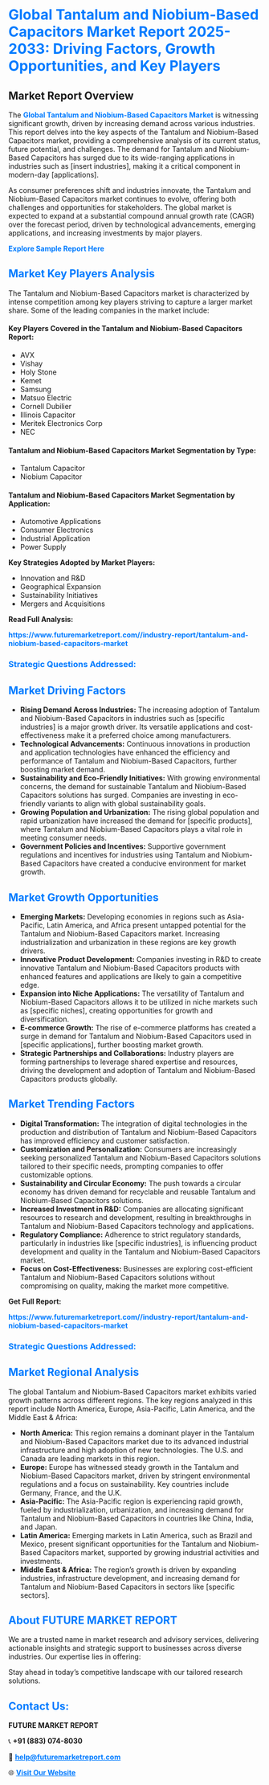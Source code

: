 <h1 style="color: #007BFF;">Global Tantalum and Niobium-Based Capacitors Market Report 2025-2033: Driving Factors, Growth Opportunities, and Key Players</h1>

<section id="overview">
<h2>Market Report Overview</h2>
<p>The <a href="https://www.futuremarketreport.com//industry-report/tantalum-and-niobium-based-capacitors-market" style="color: #007BFF; text-decoration: none;"><strong>Global Tantalum and Niobium-Based Capacitors Market</strong></a> is witnessing significant growth, driven by increasing demand across various industries. This report delves into the key aspects of the Tantalum and Niobium-Based Capacitors market, providing a comprehensive analysis of its current status, future potential, and challenges. The demand for Tantalum and Niobium-Based Capacitors has surged due to its wide-ranging applications in industries such as [insert industries], making it a critical component in modern-day [applications].</p>
<p>As consumer preferences shift and industries innovate, the Tantalum and Niobium-Based Capacitors market continues to evolve, offering both challenges and opportunities for stakeholders. The global market is expected to expand at a substantial compound annual growth rate (CAGR) over the forecast period, driven by technological advancements, emerging applications, and increasing investments by major players.</p>
</section>

<section id="overview">
<p><a href="https://www.futuremarketreport.com//request-sample/reportId=59604" style="color: #007BFF; text-decoration: none;"><strong>Explore Sample Report Here</strong></a></p>
</section>

<section id="key-players">
<h2 style="color: #007BFF;">Market Key Players Analysis</h2>
<p>The Tantalum and Niobium-Based Capacitors market is characterized by intense competition among key players striving to capture a larger market share. Some of the leading companies in the market include:</p>
<h4>Key Players Covered in the Tantalum and Niobium-Based Capacitors Report:</h4>
<ul><li>AVX</li><li>Vishay</li><li>Holy Stone</li><li>Kemet</li><li>Samsung</li><li>Matsuo Electric</li><li>Cornell Dubilier</li><li>Illinois Capacitor</li><li>Meritek Electronics Corp</li><li>NEC</li></ul>
<h4>Tantalum and Niobium-Based Capacitors Market Segmentation by Type:</h4>
<ul><li>Tantalum Capacitor</li><li>Niobium Capacitor</li></ul>

<h4>Tantalum and Niobium-Based Capacitors Market Segmentation by Application:</h4>
<ul><li>Automotive Applications</li><li>Consumer Electronics</li><li>Industrial Application</li><li>Power Supply</li></ul>
<p><strong>Key Strategies Adopted by Market Players:</strong></p>
<ul>
<li>Innovation and R&D</li>
<li>Geographical Expansion</li>
<li>Sustainability Initiatives</li>
<li>Mergers and Acquisitions</li>
</ul>
</section>

<section>
<p><strong>Read Full Analysis: </strong></p><a href="https://www.futuremarketreport.com//industry-report/tantalum-and-niobium-based-capacitors-market" style="color: #007BFF; text-decoration: none;"><strong>https://www.futuremarketreport.com//industry-report/tantalum-and-niobium-based-capacitors-market</strong></a>
<h3 style="color: #007BFF;">Strategic Questions Addressed:</h3>
</section>

<section id="driving-factors">
<h2 style="color: #007BFF;">Market Driving Factors</h2>
<ul>
<li><strong>Rising Demand Across Industries:</strong> The increasing adoption of Tantalum and Niobium-Based Capacitors in industries such as [specific industries] is a major growth driver. Its versatile applications and cost-effectiveness make it a preferred choice among manufacturers.</li>
<li><strong>Technological Advancements:</strong> Continuous innovations in production and application technologies have enhanced the efficiency and performance of Tantalum and Niobium-Based Capacitors, further boosting market demand.</li>
<li><strong>Sustainability and Eco-Friendly Initiatives:</strong> With growing environmental concerns, the demand for sustainable Tantalum and Niobium-Based Capacitors solutions has surged. Companies are investing in eco-friendly variants to align with global sustainability goals.</li>
<li><strong>Growing Population and Urbanization:</strong> The rising global population and rapid urbanization have increased the demand for [specific products], where Tantalum and Niobium-Based Capacitors plays a vital role in meeting consumer needs.</li>
<li><strong>Government Policies and Incentives:</strong> Supportive government regulations and incentives for industries using Tantalum and Niobium-Based Capacitors have created a conducive environment for market growth.</li>
</ul>
</section>

<section id="growth-opportunities">
<h2 style="color: #007BFF;">Market Growth Opportunities</h2>
<ul>
<li><strong>Emerging Markets:</strong> Developing economies in regions such as Asia-Pacific, Latin America, and Africa present untapped potential for the Tantalum and Niobium-Based Capacitors market. Increasing industrialization and urbanization in these regions are key growth drivers.</li>
<li><strong>Innovative Product Development:</strong> Companies investing in R&D to create innovative Tantalum and Niobium-Based Capacitors products with enhanced features and applications are likely to gain a competitive edge.</li>
<li><strong>Expansion into Niche Applications:</strong> The versatility of Tantalum and Niobium-Based Capacitors allows it to be utilized in niche markets such as [specific niches], creating opportunities for growth and diversification.</li>
<li><strong>E-commerce Growth:</strong> The rise of e-commerce platforms has created a surge in demand for Tantalum and Niobium-Based Capacitors used in [specific applications], further boosting market growth.</li>
<li><strong>Strategic Partnerships and Collaborations:</strong> Industry players are forming partnerships to leverage shared expertise and resources, driving the development and adoption of Tantalum and Niobium-Based Capacitors products globally.</li>
</ul>
</section>

<section id="trending-factors">
<h2 style="color: #007BFF;">Market Trending Factors</h2>
<ul>
<li><strong>Digital Transformation:</strong> The integration of digital technologies in the production and distribution of Tantalum and Niobium-Based Capacitors has improved efficiency and customer satisfaction.</li>
<li><strong>Customization and Personalization:</strong> Consumers are increasingly seeking personalized Tantalum and Niobium-Based Capacitors solutions tailored to their specific needs, prompting companies to offer customizable options.</li>
<li><strong>Sustainability and Circular Economy:</strong> The push towards a circular economy has driven demand for recyclable and reusable Tantalum and Niobium-Based Capacitors solutions.</li>
<li><strong>Increased Investment in R&D:</strong> Companies are allocating significant resources to research and development, resulting in breakthroughs in Tantalum and Niobium-Based Capacitors technology and applications.</li>
<li><strong>Regulatory Compliance:</strong> Adherence to strict regulatory standards, particularly in industries like [specific industries], is influencing product development and quality in the Tantalum and Niobium-Based Capacitors market.</li>
<li><strong>Focus on Cost-Effectiveness:</strong> Businesses are exploring cost-efficient Tantalum and Niobium-Based Capacitors solutions without compromising on quality, making the market more competitive.</li>
</ul>
</section>

<section>
<p><strong>Get Full Report: </strong></p><a href="https://www.futuremarketreport.com//industry-report/tantalum-and-niobium-based-capacitors-market" style="color: #007BFF; text-decoration: none;"><strong>https://www.futuremarketreport.com//industry-report/tantalum-and-niobium-based-capacitors-market</strong></a>
<h3 style="color: #007BFF;">Strategic Questions Addressed:</h3>
</section>


<section id="regional-analysis">
<h2 style="color: #007BFF;">Market Regional Analysis</h2>
<p>The global Tantalum and Niobium-Based Capacitors market exhibits varied growth patterns across different regions. The key regions analyzed in this report include North America, Europe, Asia-Pacific, Latin America, and the Middle East & Africa:</p>
<ul>
<li><strong>North America:</strong> This region remains a dominant player in the Tantalum and Niobium-Based Capacitors market due to its advanced industrial infrastructure and high adoption of new technologies. The U.S. and Canada are leading markets in this region.</li>
<li><strong>Europe:</strong> Europe has witnessed steady growth in the Tantalum and Niobium-Based Capacitors market, driven by stringent environmental regulations and a focus on sustainability. Key countries include Germany, France, and the U.K.</li>
<li><strong>Asia-Pacific:</strong> The Asia-Pacific region is experiencing rapid growth, fueled by industrialization, urbanization, and increasing demand for Tantalum and Niobium-Based Capacitors in countries like China, India, and Japan.</li>
<li><strong>Latin America:</strong> Emerging markets in Latin America, such as Brazil and Mexico, present significant opportunities for the Tantalum and Niobium-Based Capacitors market, supported by growing industrial activities and investments.</li>
<li><strong>Middle East & Africa:</strong> The region’s growth is driven by expanding industries, infrastructure development, and increasing demand for Tantalum and Niobium-Based Capacitors in sectors like [specific sectors].</li>
</ul>
</section>

<footer>
<h2 style="color: #007BFF;">About FUTURE MARKET REPORT</h2>
<p>We are a trusted name in market research and advisory services, delivering actionable insights and strategic support to businesses across diverse industries. Our expertise lies in offering:</p>

<p>Stay ahead in today’s competitive landscape with our tailored research solutions.</p>

<h2 style="color: #007BFF;">Contact Us:</h2>
<p><strong>FUTURE MARKET REPORT</strong></p>
<p>📞 <strong>+91 (883) 074-8030</strong></p>
<p>📧 <strong><a href="mailto:help@futuremarketreport.com" style="color: #007BFF;">help@futuremarketreport.com</a></strong></p>
<p>🌐 <strong><a href="https://www.futuremarketreport.com/" style="color: #007BFF;">Visit Our Website</a></strong></p>
</footer>